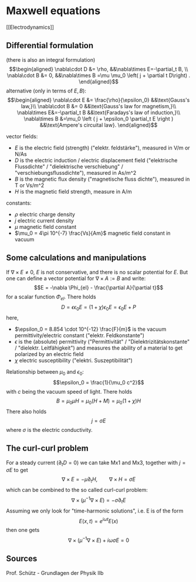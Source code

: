 # Maxwell equations
[[Electrodynamics]]


## Differential formulation
(there is also an integral formulation)$$\begin{aligned}
    \nabla\cdot D &= \rho,  &&\nabla\times E=-\partial_t B, \\
    \nabla\cdot B &= 0, &&\nabla\times B =\mu \mu_0 \left( j + \partial t D\right) .
\end{aligned}$$alternative (only in terms of $E,B$):$$\begin{aligned}
    \nabla\cdot E &= \frac{\rho}{\epsilon_0} &&\text{Gauss's law,}\\
    \nabla\cdot B &= 0 &&\text{Gauss's law for magnetism,}\\
    \nabla\times E&=-\partial_t B &&\text{Faradays's law of induction,}\\
    \nabla\times B &=\mu_0 \left ( j + \epsilon_0 \partial_t E \right ) &&\text{Ampere's circuital law}.
\end{aligned}$$

vector fields:
- $E$ is the electric field (strength) ("elektr. feldstärke"), measured in V/m or N/As
- $D$ is the electric induction / electric displacement field ("elektrische Flussdichte" / "dielektrische verschiebung" / "verschiebungsflussdichte"), measured in As/m^2
- $B$ is the magnetic flux density ("magnetische fluss dichte"), measured in T or Vs/m^2
- $H$ is the magnetic field strength, measure in A/m

constants:
- $\rho$ electric charge density
- $j$ electric current density
- $\mu$ magnetic field constant
- $\mu_0 = 4\pi 10^{-7} \frac{Vs}{Am}$ magnetic field constant in vacuum



## Some calculations and manipulations
If $\nabla \times E \neq 0$, $E$ is not conservative, and there is no scalar potential for $E$. But one can define a vector potential for $\nabla \times A :=B$ and write:
$$E = -\nabla \Phi_{el} - \frac{\partial A}{\partial t}$$
for a scalar function $\Phi_{el}$. There holds
$$D = \epsilon \epsilon_0 E = (1+\chi)\epsilon_0 E = \epsilon_0 E+ P$$
here, 
- $\epsilon_0 = 8.854 \cdot 10^{-12} \frac{F}{m}$ is the vacuum permittivity/electric constant ("elektr. Feldkonstante")
- $\epsilon$ is the (absolute) permittivity ("Permittivität" / "Dielektrizitätskonstante" / "dielektr. Leitfähigkeit") and measures the ability of a material to get polarized by an electric field
- $\chi$ electric susceptibility ("elektri. Suszeptibilität")

Relationship between $\mu_0$ and $\epsilon_0$:
$$\epsilon_0 = \frac{1}{\mu_0 c^2}$$
with $c$ being the vacuum speed of light. There holds
$$B = \mu_0 \mu H = \mu_0 (H+M) = \mu_0 (1+\chi)H$$
There also holds
$$j=\sigma E$$
where $\sigma$ is the electric conductivity.


## The curl-curl problem
For a steady current ($\partial_t D = 0$) we can take Mx1 and Mx3, together with $j=\sigma E$ to get
$$\nabla\times E=-\mu \partial_t H, \qquad \nabla\times H=\sigma E$$
which can be combined to the so called curl-curl problem:
$$\nabla\times(\mu^{-1}\nabla\times E)=-\sigma \partial_t E$$
Assuming we only look for "time-harmonic solutions", i.e. E is of the form
$$E(x,t)=e^{i\omega t}E(x)$$
then one gets
$$\nabla\times(\mu^{-1}\nabla\times E)+ i\omega\sigma E= 0$$


## Sources
Prof. Schütz - Grundlagen der Physik IIb
